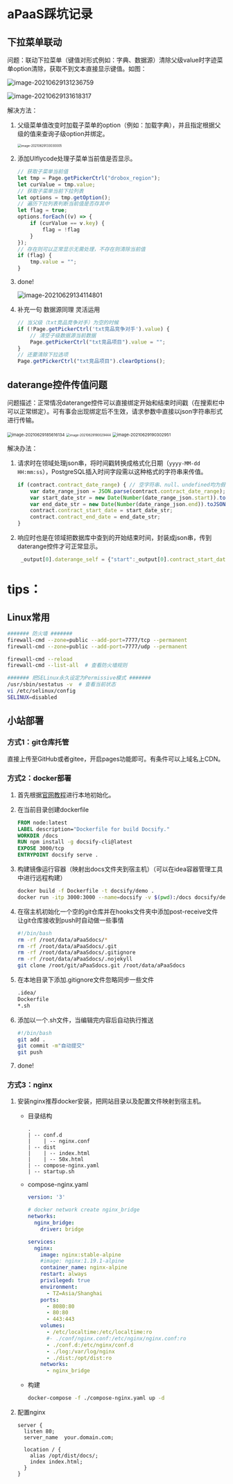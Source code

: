 # aPaaS踩坑记录

## 下拉菜单联动

问题：联动下拉菜单（键值对形式例如：字典、数据源）清除父级value时字迹菜单option清除，获取不到文本直接显示键值。如图：

![image-20210629131236759](https://static.lee1224.com/aPaaSdocs/image-20210629131236757.png)

![image-20210629131618317](https://static.lee1224.com/aPaaSdocs/image-20210629131618317.png)

解决方法：

1. 父级菜单值改变时加载子菜单的option（例如：加载字典），并且指定根据父级的值来查询子级option并绑定。

   <img src="https://static.lee1224.com/aPaaSdocs/image-20210629133030005.png" alt="image-20210629133030005" style="zoom: 50%;" />

2. 添加UIflycode处理子菜单当前值是否显示。

   ```js
   // 获取子菜单当前值
   let tmp = Page.getPickerCtrl("drobox_region");
   let curValue = tmp.value;
   // 获取子菜单当前下拉列表
   let options = tmp.getOption();
   // 遍历下拉列表判断当前值是否存其中
   let flag = true;
   options.forEach((v) => {
       if (curValue == v.key) {
           flag = !flag
       }
   });
   // 存在则可以正常显示无需处理，不存在则清除当前值
   if (flag) {
       tmp.value = "";
   }
   ```
   
3. done!

   ![image-20210629134114801](https://static.lee1224.com/aPaaSdocs/image-20210629134114801.png)
   
4. 补充一句 数据源同理 灵活运用

   ```js
   // 当父级（txt竞品竞争对手）为空的时候
   if (!Page.getPickerCtrl('txt竞品竞争对手').value) {
       // 清空子级数据源当前数据
       Page.getPickerCtrl("txt竞品项目").value = "";
   }
   // 还要清除下拉选项
   Page.getPickerCtrl("txt竞品项目").clearOptions();
   ```

## daterange控件传值问题

问题描述：正常情况daterange控件可以直接绑定开始和结束时间戳（在搜索栏中可以正常绑定）。可有事会出现绑定后不生效，请求参数中直接以json字符串形式进行传输。

<img src="https://static.lee1224.com/aPaaSdocs/image-20210629185616134.png" alt="image-20210629185616134" style="zoom:67%;" />

<img src="https://static.lee1224.com/aPaaSdocs/image-20210629190029444.png" alt="image-20210629190029444" style="zoom: 50%;" />

<img src="https://static.lee1224.com/aPaaSdocs/image-20210629190302951.png" alt="image-20210629190302951" style="zoom:67%;" />

解决办法：

1. 请求时在领域处理json串，将时间戳转换成格式化日期（`yyyy-MM-dd HH:mm:ss`），PostgreSQL插入时间字段需以这种格式的字符串来传值。

   ```js
   if (contract.contract_date_range) { // 空字符串、null、undefined均为假; 空数组和空对象为真
       var date_range_json = JSON.parse(contract.contract_date_range);
       var start_date_str = new Date(Number(date_range_json.start)).toJSON().substring(0, 10);
       var end_date_str = new Date(Number(date_range_json.end)).toJSON().substring(0, 10);
       contract.contract_start_date = start_date_str;
       contract.contract_end_date = end_date_str;
   }
   ```

2. 响应时也是在领域把数据库中查到的开始结束时间，封装成json串，传到daterange控件才可正常显示。

   ```js
    _output[0].daterange_self = {"start":_output[0].contract_start_date,"end":_output[0].contract_end_date}
   ```

# tips：

## Linux常用

```bash
####### 防火墙 #######
firewall-cmd --zone=public --add-port=7777/tcp --permanent
firewall-cmd --zone=public --add-port=7777/udp --permanent

firewall-cmd --reload
firewall-cmd --list-all  # 查看防火墙规则

####### 把SELinux永久设定为Permissive模式 #######
/usr/sbin/sestatus -v  # 查看当前状态
vi /etc/selinux/config
SELINUX=disabled
```



## 小站部署

### 方式1：git仓库托管

直接上传至GitHub或者gitee，开启pages功能即可。有条件可以上域名上CDN。

### 方式2：docker部署

1. 首先根据[官网教程](https://docsify.js.org/#/quickstart)进行本地初始化。

2. 在当前目录创建dockerfile

   ```dockerfile
   FROM node:latest
   LABEL description="Dockerfile for build Docsify."
   WORKDIR /docs
   RUN npm install -g docsify-cli@latest
   EXPOSE 3000/tcp
   ENTRYPOINT docsify serve .
   ```

3. 构建镜像运行容器（映射出docs文件夹到宿主机）（可以在idea容器管理工具中进行远程构建）

   ```bash
   docker build -f Dockerfile -t docsify/demo .
   docker run -itp 3000:3000 --name=docsify -v $(pwd):/docs docsify/demo
   ```

4. 在宿主机初始化一个空的git仓库并在hooks文件夹中添加post-receive文件 让git仓库接收到push时自动做一些事情

   ```bash
   #!/bin/bash
   rm -rf /root/data/aPaaSdocs/*
   rm -rf /root/data/aPaaSdocs/.git
   rm -rf /root/data/aPaaSdocs/.gitignore
   rm -rf /root/data/aPaaSdocs/.nojekyll
   git clone /root/git/aPaaSdocs.git /root/data/aPaaSdocs
   ```

5. 在本地目录下添加.gitignore文件忽略同步一些文件

   ```bash
   .idea/
   Dockerfile
   *.sh
   ```

6. 添加以一个.sh文件，当编辑完内容后自动执行推送

   ```bash
   #!/bin/bash
   git add .
   git commit -m"自动提交"
   git push
   ```

7. done!

### 方式3：nginx

1. 安装nginx推荐docker安装，把网站目录以及配置文件映射到宿主机。

   - 目录结构

     ```
     .
     | -- conf.d
     |    | -- nginx.conf
     | -- dist
     |    | -- index.html
     |    | -- 50x.html
     | -- compose-nginx.yaml
     | -- startup.sh
     ```

   - compose-nginx.yaml

     ```yaml
     version: '3'
     
     # docker network create nginx_bridge
     networks:
       nginx_bridge:
         driver: bridge
     
     services:
       nginx:
         image: nginx:stable-alpine
         #image: nginx:1.19.1-alpine
         container_name: nginx-alpine
         restart: always
         privileged: true
         environment:
           - TZ=Asia/Shanghai 
         ports:
           - 8080:80
           - 80:80
           - 443:443
         volumes:
           - /etc/localtime:/etc/localtime:ro
           #- ./conf/nginx.conf:/etc/nginx/nginx.conf:ro
           - ./conf.d:/etc/nginx/conf.d
           - ./log:/var/log/nginx
           - ./dist:/opt/dist:ro
         networks:
           - nginx_bridge
     ```

   - 构建

     ```bash
     docker-compose -f ./compose-nginx.yaml up -d
     ```

     

2. 配置nginx

   ```nginx
   server {
     listen 80;
     server_name  your.domain.com;
   
     location / {
       alias /opt/dist/docs/;
       index index.html;
     }
   }
   ```
